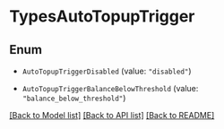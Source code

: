 # TypesAutoTopupTrigger

## Enum


* `AutoTopupTriggerDisabled` (value: `"disabled"`)

* `AutoTopupTriggerBalanceBelowThreshold` (value: `"balance_below_threshold"`)


[[Back to Model list]](../README.md#documentation-for-models) [[Back to API list]](../README.md#documentation-for-api-endpoints) [[Back to README]](../README.md)


